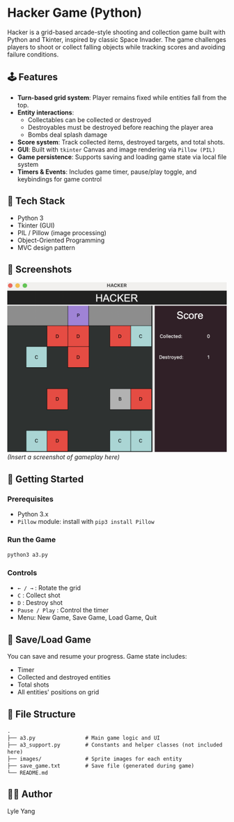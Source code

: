 # Hacker Game (Python)

Hacker is a grid-based arcade-style shooting and collection game built with Python and Tkinter, inspired by classic Space Invader. The game challenges players to shoot or collect falling objects while tracking scores and avoiding failure conditions.

## 🕹️ Features

- **Turn-based grid system**: Player remains fixed while entities fall from the top.
- **Entity interactions**:
  - Collectables can be collected or destroyed
  - Destroyables must be destroyed before reaching the player area
  - Bombs deal splash damage
- **Score system**: Track collected items, destroyed targets, and total shots.
- **GUI**: Built with `tkinter` Canvas and image rendering via `Pillow (PIL)`
- **Game persistence**: Supports saving and loading game state via local file system
- **Timers & Events**: Includes game timer, pause/play toggle, and keybindings for game control

## 🧠 Tech Stack

- Python 3
- Tkinter (GUI)
- PIL / Pillow (image processing)
- Object-Oriented Programming
- MVC design pattern

## 📸 Screenshots

![gameplay](images/demo_screenshot.png)  
_(Insert a screenshot of gameplay here)_

## 🚀 Getting Started

### Prerequisites

- Python 3.x
- `Pillow` module: install with `pip3 install Pillow`

### Run the Game

```bash
python3 a3.py
```

### Controls

- `← / →` : Rotate the grid
- `C` : Collect shot
- `D` : Destroy shot
- `Pause / Play` : Control the timer
- Menu: New Game, Save Game, Load Game, Quit

## 💾 Save/Load Game

You can save and resume your progress. Game state includes:

- Timer
- Collected and destroyed entities
- Total shots
- All entities' positions on grid

## 📁 File Structure

```
.
├── a3.py                # Main game logic and UI
├── a3_support.py        # Constants and helper classes (not included here)
├── images/              # Sprite images for each entity
├── save_game.txt        # Save file (generated during game)
└── README.md
```

## 🧑‍💻 Author

Lyle Yang
